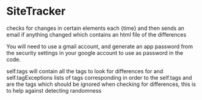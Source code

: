 # SiteTracker
checks for changes in certain elements each {time} and then sends an email if anything changed which contains an html file of the differences

You will need to use a gmail account, and generate an app password from the security settings in your google account to use as password in the code.

self.tags will contain all the tags to look for differences for and self.tagExceptions lists of tags corresponding in order to the self.tags and are the tags which should be ignored when checking for differences, this is to help against detecting randomness
